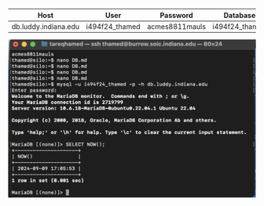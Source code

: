 | Host                  | User                | Password       | Database            |
|-----------------------|---------------------|----------------|---------------------|
| db.luddy.indiana.edu   | i494f24_thamed       | acmes8811mauls  | i494f24_thamed       |

![Database Query Result](./database.png)

